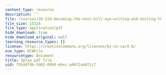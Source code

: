 ```yaml
---
content_type: resource
description: ''
file: /courses/20-219-becoming-the-next-bill-nye-writing-and-hosting-the-educational-show-january-iap-2015/f91ddf4b5d6500b9ebeca4b72ae821c7_mmDRqnTlII0.pdf
file_size: 15324
file_type: application/pdf
hide_download: true
hide_download_original: null
learning_resource_types: []
license: https://creativecommons.org/licenses/by-nc-sa/4.0/
ocw_type: OCWFile
resourcetype: Document
title: 3play pdf file
uid: f91ddf4b-5d65-00b9-ebec-a4b72ae821c7
---
```

